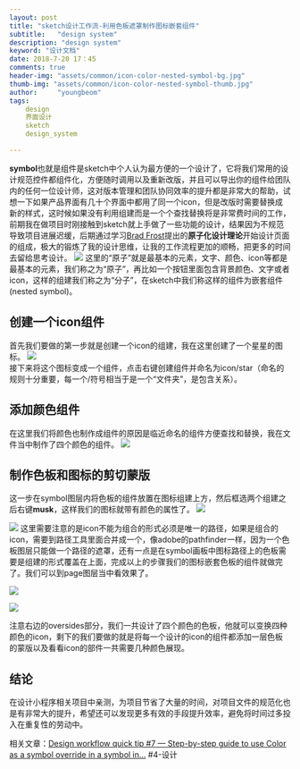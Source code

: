 ```yaml
---
layout: post
title: "sketch设计工作流-利用色板遮罩制作图标嵌套组件"
subtitle:   "design system"
description: "design system"
keyword: "设计文档"
date: 2018-7-20 17：45
comments: true
header-img: "assets/common/icon-color-nested-symbol-bg.jpg"
thumb-img: "assets/common/icon-color-nested-symbol-thumb.jpg"
author:     "youngbeom"
tags:
    design 
    界面设计
    sketch
    design_system

---
```



**symbol**也就是组件是sketch中个人认为最方便的一个设计了，它将我们常用的设计规范控件都组件化，方便随时调用以及重新改版，并且可以导出你的组件给团队内的任何一位设计师，这对版本管理和团队协同效率的提升都是非常大的帮助，试想一下如果产品界面有几十个界面中都用了同一个icon，但是改版时需要替换成新的样式，这时候如果没有利用组建而是一个个查找替换将是非常费时间的工作，前期我在做项目时刚接触到sketch就上手做了一些功能的设计，结果因为不规范导致项目进展迟缓，后期通过学习[Brad Frost](http://bradfrost.com/)提出的**原子化设计理论**开始设计页面的组成，极大的锻炼了我的设计思维，让我的工作流程更加的顺畅，把更多的时间去留给思考设计。
![](http://youngbeom-cloud.oss-cn-shanghai.aliyuncs.com/blog/assets/2018/07/icon-color-nested-symbol-1.png)
这里的“原子”就是最基本的元素，文字、颜色、icon等都是最基本的元素，我们称之为“原子”，再比如一个按钮里面包含背景颜色、文字或者icon，这样的组建我们称之为“分子”，在sketch中我们称这样的组件为嵌套组件(nested symbol)。


## 创建一个icon组件
首先我们要做的第一步就是创建一个icon的组建，我在这里创建了一个星星的图标。
![](http://youngbeom-cloud.oss-cn-shanghai.aliyuncs.com/blog/assets/2018/07/icon-color-nested-symbol-2.png)        
接下来将这个图标变成一个组件，点击右键创建组件并命名为icon/star（命名的规则十分重要，每一个/符号相当于是一个“文件夹”，是包含关系）。

## 添加颜色组件
在这里我们将颜色也制作成组件的原因是临近命名的组件方便查找和替换，我在文件当中制作了四个颜色的组件。
![](http://youngbeom-cloud.oss-cn-shanghai.aliyuncs.com/blog/assets/2018/07/icon-color-nested-symbol-3.png)

## 制作色板和图标的剪切蒙版
这一步在symbol图层内将色板的组件放置在图标组建上方，然后框选两个组建之后右键**musk**，这样我们的图标就带有颜色的属性了。
![](http://youngbeom-cloud.oss-cn-shanghai.aliyuncs.com/blog/assets/2018/07/icon-color-nested-symbol-4.png)

![](http://youngbeom-cloud.oss-cn-shanghai.aliyuncs.com/blog/assets/2018/07/icon-color-nested-symbol-5.png)
这里需要注意的是icon不能为组合的形式必须是唯一的路径，如果是组合的icon，需要到路径工具里面合并成一个，像adobe的pathfinder一样，因为一个色板图层只能做一个路径的遮罩，还有一点是在symbol画板中图标路径上的色板需要是组建的形式覆盖在上面，完成以上的步骤我们的图标嵌套色板的组件就做完了。我们可以到page图层当中看效果了。

![](http://youngbeom-cloud.oss-cn-shanghai.aliyuncs.com/blog/assets/2018/07/icon-color-nested-symbol-6.png)

![](http://youngbeom-cloud.oss-cn-shanghai.aliyuncs.com/blog/assets/2018/07/icon-color-nested-symbol-7.png)

注意右边的oversides部分，我们一共设计了四个颜色的色板，他就可以变换四种颜色的icon，剩下的我们要做的就是将每一个设计的icon的组件都添加一层色板的蒙版以及看看icon的部件一共需要几种颜色展现。

## 结论
在设计小程序相关项目中亲测，为项目节省了大量的时间，对项目文件的规范化也是有非常大的提升，希望还可以发现更多有效的手段提升效率，避免将时间过多投入在重复性的劳动中。

相关文章：[Design workflow quick tip #7 — Step-by-step guide to use Color as a symbol override in a symbol in…](https://blog.yipl.com.np/design-workflow-quick-tip-7-step-by-step-guide-to-use-color-as-a-symbol-override-in-a-symbol-in-5e263cc5a862)
#4-设计